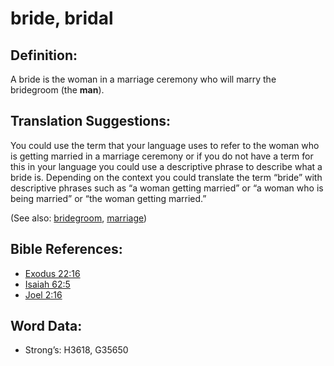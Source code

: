 # bride, bridal

## Definition:

A bride is the woman in a marriage ceremony who will marry the bridegroom (the **man**).

## Translation Suggestions:

You could use the term that your language uses to refer to the woman who is getting married in a marriage ceremony or if you do not have a term for this in your language you could use a descriptive phrase to describe what a bride is. Depending on the context you could translate the term “bride” with descriptive phrases such as “a woman getting married” or “a woman who is being married” or “the woman getting married.”


(See also: [bridegroom](../other/bridegroom.md), [marriage](../other/marriage.md))

## Bible References:

* [Exodus 22:16](rc://en/tn/help/exo/22/16)
* [Isaiah 62:5](rc://en/tn/help/isa/62/5)
* [Joel 2:16](rc://en/tn/help/jol/02/16)

## Word Data:

* Strong’s: H3618, G35650

